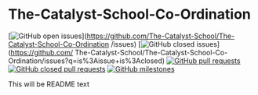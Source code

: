 # The-Catalyst-School-Co-Ordination

[![GitHub open issues](https://img.shields.io/github/issues/The-Catalyst-School/The-Catalyst-School-Co-Ordination?style=flat-square)](https://github.com/The-Catalyst-School/The-Catalyst-School-Co-Ordination /issues)
[![GitHub closed issues](https://img.shields.io/github/issues-closed-raw/The-Catalyst-School/The-Catalyst-School-Co-Ordination?style=flat-square)](https://github.com/ The-Catalyst-School/The-Catalyst-School-Co-Ordination/issues?q=is%3Aissue+is%3Aclosed)
[![GitHub pull requests](https://img.shields.io/github/issues-pr/The-Catalyst-School/The-Catalyst-School-Co-Ordination)](https://github.com/The-Catalyst-School/The-Catalyst-School-Co-Ordination/pulls)
[![GitHub closed pull requests](https://img.shields.io/github/issues-pr-closed/The-Catalyst-School/The-Catalyst-School-Co-Ordination)](https://github.com/The-Catalyst-School/The-Catalyst-School-Co-Ordination)
[![GitHub milestones](https://img.shields.io/github/milestones/open/The-Catalyst-School/The-Catalyst-School-Co-Ordination?style=flat-square)](https://github.com/The-Catalyst-School/The-Catalyst-School-Co-Ordination)

This will be README text

